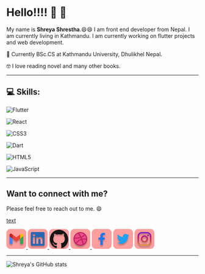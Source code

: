 # Hello!!!! :wave: :wave:

My name is **Shreya Shrestha**.:smile::smile: I am front end developer from Nepal. I am currently living in Kathmandu. 
I am currently working on flutter projects and web development.

:book: Currently BSc.CS at Kathmandu University, Dhulikhel Nepal.

:nerd_face: I love reading novel and many other books. 

<hr/>

## :computer: Skills: 

![Flutter](https://img.shields.io/badge/Flutter-%2302569B.svg?style=for-the-badge&logo=Flutter&logoColor=white) 

![React](https://img.shields.io/badge/react-%2320232a.svg?style=for-the-badge&logo=react&logoColor=%2361DAFB)

![CSS3](https://img.shields.io/badge/css3-%231572B6.svg?style=for-the-badge&logo=css3&logoColor=white)

![Dart](https://img.shields.io/badge/dart-%230175C2.svg?style=for-the-badge&logo=dart&logoColor=white)

![HTML5](https://img.shields.io/badge/html5-%23E34F26.svg?style=for-the-badge&logo=html5&logoColor=white)

![JavaScript](https://img.shields.io/badge/javascript-%23323330.svg?style=for-the-badge&logo=javascript&logoColor=%23F7DF1E)


<hr/>

<!-- Contact -->

## Want to connect with me?

Please feel free to reach out to me. :smile:

[text](contact.md)

<div class="contactInfo">
    <a href="mailto:shreya2057@gmail.com">
        <img src="Badges/../Bagdes/contacts/Gmail.png"/>
    </a>
    <a href="#">
        <img src="Badges/../Bagdes/contacts/LinkedIn.png"/>
    </a>
    <a href="#">
        <img src="Badges/../Bagdes/contacts/Github.png"/>
    </a>
    <a href="mailto:shreya2057@gmail.com">
        <img src="Badges/../Bagdes/contacts/Dribble.png"/>
    </a>
    <a href="mailto:shreya2057@gmail.com" class="items"><img src="Badges/../Bagdes/contacts/Facebook.png"/></a>
    <a href="mailto:shreya2057@gmail.com" class="items"><img src="Badges/../Bagdes/contacts/Twitter.png"/></a>
    <a href="mailto:shreya2057@gmail.com" class="items"><img src="Badges/../Bagdes/contacts/Instagram.png"/></a>
</div>

 <hr/>

 ![Shreya's GitHub stats](https://github-readme-stats.vercel.app/api?username=shreya2057&hide=stars,issues&show_icons=true&theme=radical)